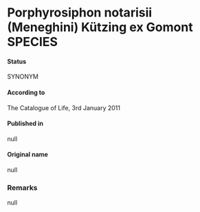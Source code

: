 # Porphyrosiphon notarisii (Meneghini) Kützing ex Gomont SPECIES

#### Status
SYNONYM

#### According to
The Catalogue of Life, 3rd January 2011

#### Published in
null

#### Original name
null

### Remarks
null